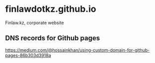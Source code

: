 # finlawdotkz.github.io
Finlaw.kz, corporate website



## DNS records for Github pages
https://medium.com/@hossainkhan/using-custom-domain-for-github-pages-86b303d3918a

